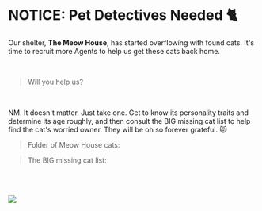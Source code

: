 # NOTICE: Pet Detectives Needed 🐈

Our shelter, **The Meow House**, has started overflowing with found cats. It's time to recruit more Agents to help us get these cats back home. 

<br>

>
> Will you help us? 
>
 
<br>

NM. It doesn't matter. Just take one. 
Get to know its personality traits and determine its age roughly, and then consult the BIG missing cat list to help find the cat's worried owner.
They will be oh so forever grateful. 😻


> Folder of Meow House cats: []()

> The BIG missing cat list: []()



<br>
<br>

![](https://64.media.tumblr.com/23a153de959391e35617efd469312765/e48c703ee3ccbd16-96/s1280x1920/d3fb50b27b32c7f7f5807aad77a74e2a53bbf8f1.png)

